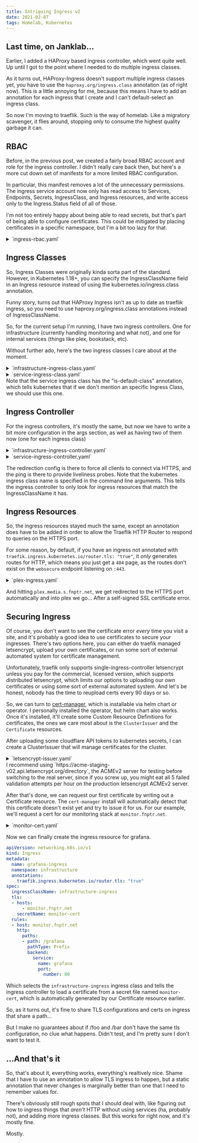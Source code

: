 ```yaml
---
title: Intriguing Ingress v2
date: 2021-02-07
tags: Homelab, Kubernetes
---
```


## Last time, on Janklab...

Earlier, I added a HAProxy based ingress controller, which went quite well.
Up until I got to the point where I needed to do multiple ingress classes.

As it turns out, HAProxy-Ingress doesn't support multiple ingress classes yet, you have to use the `haproxy.org/ingress.class` annotation (as of right now).
This is a little annoying for me, because this means I have to add an annotation for each ingress that I create and I can't default-select an ingress class.

So now I'm moving to traeflik. Such is the way of homelab. Like a migratory scavenger, it flies around, stopping only to consume the highest quality garbage it can.

## RBAC

Before, in the previous post, we created a fairly broad RBAC account and role for the ingress controller. I didn't really care back then, but here's a more cut down set of manifests for a more limited RBAC configuration.

In particular, this manifest removes a lot of the unnecessary permissions. The ingress service account now only has read access to Services, Endpoints, Secrets, IngressClass, and Ingress resources, and write access only to the Ingress.Status field of all of those.

I'm not too entirely happy about being able to read secrets, but that's part of being able to configure certificates. This could be mitigated by placing certificates in a specific namespace, but I'm a bit too lazy for that.

<details>
<summary>`ingress-rbac.yaml`</summary>
```yaml
apiVersion: v1
kind: ServiceAccount
metadata:
  name: ingress-service-account
  namespace: ingress
---
kind: ClusterRole
apiVersion: rbac.authorization.k8s.io/v1
metadata:
  name: ingress-cluster-role
rules:
  - apiGroups:
      - ""
    resources:
      - services
      - endpoints
      - secrets
    verbs:
      - get
      - list
      - watch
  - apiGroups:
      - extensions
      - networking.k8s.io
    resources:
      - ingresses
      - ingressclasses
    verbs:
      - get
      - list
      - watch
  - apiGroups:
      - extensions
    resources:
      - ingresses/status
    verbs:
      - update
---
kind: ClusterRoleBinding
apiVersion: rbac.authorization.k8s.io/v1
metadata:
  name: ingress-cluster-role-binding
  namespace: ingress
roleRef:
  apiGroup: rbac.authorization.k8s.io
  kind: ClusterRole
  name: ingress-cluster-role
subjects:
- kind: ServiceAccount
  name: ingress-service-account
  namespace: ingress
```
</details>

## Ingress Classes

So, Ingress Classes were originally kinda sorta part of the standard. However, in Kubernetes 1.18+, you can specify the IngressClassName field in an Ingress resource instead of using the kubernetes.io/ingress.class annotation.

<div class="note">
Funny story, turns out that HAProxy Ingress isn't as up to date as traeflik ingress, so you need to use haproxy.org/ingress.class annotations instead of IngressClassName.
</div>

So, for the current setup I'm running, I have two ingress controllers. One for infrastructure (currently handling monitoring and what not), and one for internal services (things like plex, bookstack, etc).

Without further ado, here's the two ingress classes I care about at the moment.

<details>
<summary>`infrastructure-ingress-class.yaml`</summary>
```yaml
apiVersion: networking.k8s.io/v1
kind: IngressClass
metadata:
  name: infrastructure-ingress
spec: 
  controller: traefik.io/ingress-controller
```
</details>
<details>
<summary>`service-ingress-class.yaml`</summary>
```yaml
apiVersion: networking.k8s.io/v1
kind: IngressClass
metadata:
  name: service-ingress
  annotations:
    ingressclass.kubernetes.io/is-default-class: "true"
spec: 
  controller: traefik.io/ingress-controller
```
</details>

<div class="note">
Note that the service ingress class has the "is-default-class" annotation, which tells kubernetes that if we don't mention an specific Ingress Class, we should use this one.
</div>

## Ingress Controller

For the ingress controllers, it's mostly the same, but now we have to write a bit more configuration in the args section, as well as having two of them now (one for each ingress class)

<details>
<summary>`infrastructure-ingress-controller.yaml`</summary>
```yaml
apiVersion: apps/v1
kind: Deployment
metadata:
  labels:
    app: infrastructure-ingress
  name: infrastructure-ingress-controller
  namespace: ingress
spec:
  replicas: 1
  selector:
    matchLabels:
      app: infrastructure-ingress
  template:
    metadata:
      labels:
        app: infrastructure-ingress
    spec:
      serviceAccountName: ingress-service-account
      containers:
      - name: traefik-ingress
        image: traefik
        args:
          - --providers.kubernetesingress=true
          - --providers.kubernetesingress.ingressclass=infrastructure-ingress
          - --entryPoints.websecure.address=:443
          - --entryPoints.web.address=:80
          - --entrypoints.web.http.redirections.entryPoint.to=websecure
          - --entrypoints.web.http.redirections.entryPoint.scheme=https
          - --entrypoints.web.http.redirections.entrypoint.permanent=true
          - --serversTransport.insecureSkipVerify=true
          - --ping=true
          - --entryPoints.ping.address=:8082
          - --ping.entryPoint=ping
        securityContext:
          runAsUser:  1000
          runAsGroup: 1000
          capabilities:
            drop:
              - ALL
            add:
              - NET_BIND_SERVICE
        resources:
          requests:
            cpu: "500m"
            memory: "50Mi"
        livenessProbe:
          httpGet:
            path: /ping
            port: 8082
        ports:
        - name: https
          containerPort: 443
        - name: ping
          containerPort: 8082
        env:
        - name: TZ
          value: "America/New_York"
```
</details>
<details>
<summary>`service-ingress-controller.yaml`</summary>
```yaml
apiVersion: apps/v1
kind: Deployment
metadata:
  labels:
    app: service-ingress
  name: service-ingress-controller
  namespace: ingress
spec:
  replicas: 1
  selector:
    matchLabels:
      app: service-ingress
  template:
    metadata:
      labels:
        app: service-ingress
    spec:
      serviceAccountName: ingress-service-account
      containers:
      - name: traefik-ingress
        image: traefik
        args:
          - --providers.kubernetesingress=true
          - --providers.kubernetesingress.ingressclass=service-ingress
          - --entryPoints.websecure.address=:443
          - --entryPoints.web.address=:80
          - --entrypoints.web.http.redirections.entryPoint.to=websecure
          - --entrypoints.web.http.redirections.entryPoint.scheme=https
          - --entrypoints.web.http.redirections.entrypoint.permanent=true
          - --serversTransport.insecureSkipVerify=true
          - --ping=true
          - --entryPoints.ping.address=:8082
          - --ping.entryPoint=ping
        securityContext:
          runAsUser:  1000
          runAsGroup: 1000
          capabilities:
            drop:
              - ALL
            add:
              - NET_BIND_SERVICE
        resources:
          requests:
            cpu: "500m"
            memory: "50Mi"
        livenessProbe:
          httpGet:
            path: /ping
            port: 8082
        ports:
        - name: https
          containerPort: 443
        - name: ping
          containerPort: 8082
        env:
        - name: TZ
          value: "America/New_York"
```
</details>

The redirection config is there to force all clients to connect via HTTPS, and the ping is there to provide liveliness probes.
Note that the kubernetes ingress class name is specified in the command line arguments. This tells the ingress controller to only look for ingress resources that match the IngressClassName it has.

## Ingress Resources

So, the ingress resources stayed much the same, except an annotation does have to be added in order to allow the Traeflik HTTP Router to respond to queries on the HTTPS port.

For some reason, by default, if you have an ingress not annotated with `traefik.ingress.kubernetes.io/router.tls: "true"`, it *only* generates routes for HTTP, which means you just get a `404` page, as the routes don't exist on the `websecure` endpoint listening on `:443`.

<details>
<summary>`plex-ingress.yaml`</summary>
```yaml
apiVersion: networking.k8s.io/v1
kind: Ingress
metadata:
  name: plex-ingress
  namespace: media
  annotations:
    traefik.ingress.kubernetes.io/router.tls: "true"
spec:
  rules:
  - host: plex.media.s.fnptr.net
    http:
      paths:
      - path: /
        pathType: Prefix
        backend:
          service:
            name: plex
            port:
              number: 80
```
</details>

And hitting `plex.media.s.fnptr.net`, we get redirected to the HTTPS port automatically and into plex we go...
After a self-signed SSL certificate error.

## Securing Ingress

Of course, you don't want to see the certificate error *every* time you visit a site, and it's probably a good idea to use certificates to secure your ingresses.
There's two options here, you can either do traefik managed letsencrypt, upload your own certificates, or run some sort of external automated system for certificate management.

Unfortunately, traefik only supports single-ingress-controller letsencrypt unless you pay for the commercial, licensed version, which supports distributed letsencrypt, which limits our options to uploading our own certificates or using some sort of external automated system.
And let's be honest, nobody has the time to reupload certs every 90 days or so.

So, we can turn to [cert-manager](https://cert-manager.io/), which is installable via helm chart or operator. I personally installed the operator, but helm chart also works.
Once it's installed, it'll create some Custom Resource Definitions for certificates, the ones we care most about is the `ClusterIssuer` and the `Certificate` resources.

After uploading some cloudflare API tokens to kubernetes secrets, I can create a ClusterIssuer that will manage certificates for the cluster.

<details>
<summary>`letsencrypt-issuer.yaml`</summary>
```yaml
apiVersion: cert-manager.io/v1
kind: ClusterIssuer
metadata:
  name: letsencrypt
spec:
  acme:
    server: https://acme-v02.api.letsencrypt.org/directory
    privateKeySecretRef:
      name: cloudflare-acme-key
    solvers:
    - dns01:
        cloudflare:
          apiTokenSecretRef:
            name: cloudflare-api-token-secret
            key: api-token
      selector:
        dnsZones:
        - 'fnptr.net'
```
</details>

<div class="note">
I recommend using `https://acme-staging-v02.api.letsencrypt.org/directory`, the ACMEv2 server for testing before switching to the real server, since if you screw up, you might eat all 5 failed validation attempts per hour on the production letsencrypt ACMEv2 server.
</div>

After that's done, we can request our first certificate by writing out a Certificate resource. The `cert-manager` install will automatically detect that this certificate doesn't exist yet and try to issue it for us.
For our example, we'll request a cert for our monitoring stack at `monitor.fnptr.net`.

<details>
<summary>`monitor-cert.yaml`</summary>
```yaml
apiVersion: cert-manager.io/v1
kind: Certificate
metadata:
  name: monitor-cert
  namespace: infrastructure
spec:
  secretName: monitor-cert
  duration: 2160h # 90d
  renewBefore: 360h # 15d
  subject:
    organizations:
    - fnptr.net
  isCA: false
  privateKey:
    algorithm: RSA
    encoding: PKCS1
    size: 2048
  usages:
    - server auth
    - client auth
  dnsNames:
  - monitor.fnptr.net
  issuerRef:
    name: letsencrypt
    kind: ClusterIssuer
    group: cert-manager.io
```
</details>

Now we can finally create the ingress resource for grafana.

```yaml
apiVersion: networking.k8s.io/v1
kind: Ingress
metadata:
  name: grafana-ingress
  namespace: infrastructure
  annotations:
    traefik.ingress.kubernetes.io/router.tls: "true"
spec:
  ingressClassName: infrastructure-ingress
  tls:
  - hosts:
      - monitor.fnptr.net
    secretName: monitor-cert
  rules:
  - host: monitor.fnptr.net
    http:
      paths:
      - path: /grafana
        pathType: Prefix
        backend:
          service:
            name: grafana
            port:
              number: 80
```

Which selects the `infrastructure-ingress` ingress class and tells the ingress controller to load a certificate from a secret file named `monitor-cert`, which is automatically generated by our Certificate resource earlier.

<div class="info">
So, as it turns out, it's fine to share TLS configurations and certs on ingress that share a path...

But I make no guarantees about if /foo and /bar don't have the same tls configuration, no clue what happens. Didn't test, and I'm pretty sure I don't want to test it.
</div>

## ...And that's it

So, that's about it, everything works, everything's realtively nice.
Shame that I have to use an annotation to allow TLS ingress to happen, but a static annotation that never changes is marginally better than one that I need to remember values for.

There's obviously still rough spots that I should deal with, like figuring out how to ingress things that *aren't* HTTP without using services (ha, probably not), and adding more ingress classes.
But this works for right now, and it's mostly fine.

Mostly.